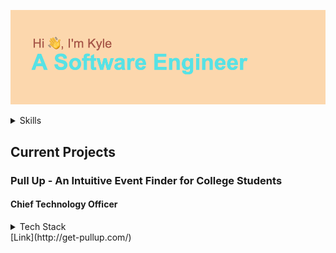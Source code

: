 ![Hi, I'm Kyle. A Software Engineer](header.png "My Profile")

<details><summary>Skills</summary>
<br>
  <details><summary>Frameworks</summary>
    - Ruby on Rails
    <br>
    - Sinatra
    <br>
    - React
    <br>
    - React Native
  </details>
  <details><summary>Languages</summary>
    - Javascript
    <br>
    - HTML
    <br>
    - CSS
    <br>
    - Ruby
    <br>
    - SQL
    <br>
    - GraphQL
  </details>
  <details><summary>Database Management Systems</summary>
    - PostgreSQL
     <br>
    - MySQL
    <br>
    - SQLite
  </details>
  <details>
    <summary>Other Proficient Software Systems</summary>
    - Adobe XD
    <br>
    - AWS Services
    <br>
    - CodePen
  </details>
</details>

## Current Projects
  ### Pull Up - An Intuitive Event Finder for College Students
  #### Chief Technology Officer
   <details>
     <summary>Tech Stack</summary>
      - AWS Amplify
      <br>
      - AWS Cloud9
      <br>
      - AWS S3
      <br>
      - AWS Mobile Hub
      <br>
      - React Native
   </details>
   [Link](http://get-pullup.com/)

    
